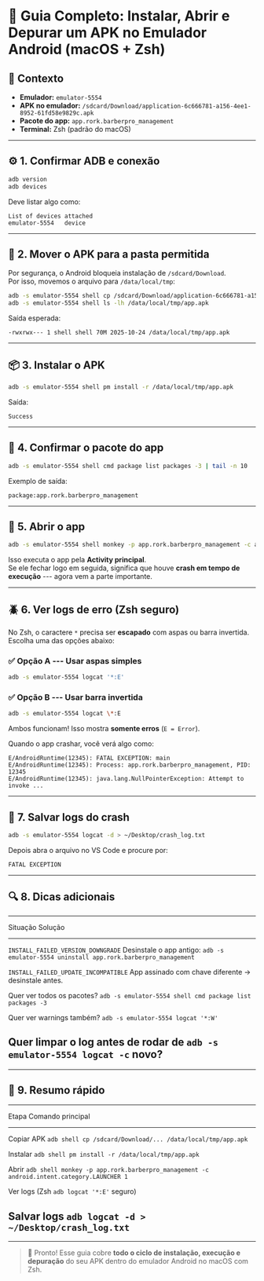 # 📘 Guia Completo: Instalar, Abrir e Depurar um APK no Emulador Android (macOS + Zsh)

## 🧠 Contexto

-   **Emulador:** `emulator-5554`
-   **APK no emulador:**
    `/sdcard/Download/application-6c666781-a156-4ee1-8952-61fd58e9829c.apk`
-   **Pacote do app:** `app.rork.barberpro_management`
-   **Terminal:** Zsh (padrão do macOS)

------------------------------------------------------------------------

## ⚙️ 1. Confirmar ADB e conexão

``` bash
adb version
adb devices
```

Deve listar algo como:

    List of devices attached
    emulator-5554   device

------------------------------------------------------------------------

## 📂 2. Mover o APK para a pasta permitida

Por segurança, o Android bloqueia instalação de `/sdcard/Download`.\
Por isso, movemos o arquivo para `/data/local/tmp`:

``` bash
adb -s emulator-5554 shell cp /sdcard/Download/application-6c666781-a156-4ee1-8952-61fd58e9829c.apk /data/local/tmp/app.apk
adb -s emulator-5554 shell ls -lh /data/local/tmp/app.apk
```

Saída esperada:

    -rwxrwx--- 1 shell shell 70M 2025-10-24 /data/local/tmp/app.apk

------------------------------------------------------------------------

## 📦 3. Instalar o APK

``` bash
adb -s emulator-5554 shell pm install -r /data/local/tmp/app.apk
```

Saída:

    Success

------------------------------------------------------------------------

## 🧩 4. Confirmar o pacote do app

``` bash
adb -s emulator-5554 shell cmd package list packages -3 | tail -n 10
```

Exemplo de saída:

    package:app.rork.barberpro_management

------------------------------------------------------------------------

## 🚀 5. Abrir o app

``` bash
adb -s emulator-5554 shell monkey -p app.rork.barberpro_management -c android.intent.category.LAUNCHER 1
```

Isso executa o app pela **Activity principal**.\
Se ele fechar logo em seguida, significa que houve **crash em tempo de
execução** --- agora vem a parte importante.

------------------------------------------------------------------------

## 🪲 6. Ver logs de erro (Zsh seguro)

No Zsh, o caractere `*` precisa ser **escapado** com aspas ou barra
invertida.\
Escolha uma das opções abaixo:

### ✅ Opção A --- Usar aspas simples

``` bash
adb -s emulator-5554 logcat '*:E'
```

### ✅ Opção B --- Usar barra invertida

``` bash
adb -s emulator-5554 logcat \*:E
```

Ambos funcionam! Isso mostra **somente erros** (`E = Error`).

Quando o app crashar, você verá algo como:

    E/AndroidRuntime(12345): FATAL EXCEPTION: main
    E/AndroidRuntime(12345): Process: app.rork.barberpro_management, PID: 12345
    E/AndroidRuntime(12345): java.lang.NullPointerException: Attempt to invoke ...

------------------------------------------------------------------------

## 💾 7. Salvar logs do crash

``` bash
adb -s emulator-5554 logcat -d > ~/Desktop/crash_log.txt
```

Depois abra o arquivo no VS Code e procure por:

    FATAL EXCEPTION

------------------------------------------------------------------------

## 🔍 8. Dicas adicionais

  -------------------------------------------------------------------------------------------------------
  Situação                               Solução
  -------------------------------------- ----------------------------------------------------------------
  `INSTALL_FAILED_VERSION_DOWNGRADE`     Desinstale o app antigo:
                                         `adb -s emulator-5554 uninstall app.rork.barberpro_management`

  `INSTALL_FAILED_UPDATE_INCOMPATIBLE`   App assinado com chave diferente → desinstale antes.

  Quer ver todos os pacotes?             `adb -s emulator-5554 shell cmd package list packages -3`

  Quer ver warnings também?              `adb -s emulator-5554 logcat '*:W'`

  Quer limpar o log antes de rodar de    `adb -s emulator-5554 logcat -c`
  novo?                                  
  -------------------------------------------------------------------------------------------------------

------------------------------------------------------------------------

## 🧠 9. Resumo rápido

  ---------------------------------------------------------------------------------------------------------------
  Etapa               Comando principal
  ------------------- -------------------------------------------------------------------------------------------
  Copiar APK          `adb shell cp /sdcard/Download/... /data/local/tmp/app.apk`

  Instalar            `adb shell pm install -r /data/local/tmp/app.apk`

  Abrir               `adb shell monkey -p app.rork.barberpro_management -c android.intent.category.LAUNCHER 1`

  Ver logs (Zsh       `adb logcat '*:E'`
  seguro)             

  Salvar logs         `adb logcat -d > ~/Desktop/crash_log.txt`
  ---------------------------------------------------------------------------------------------------------------

------------------------------------------------------------------------

> 🔧 Pronto! Esse guia cobre **todo o ciclo de instalação, execução e
> depuração** do seu APK dentro do emulador Android no macOS com Zsh.

